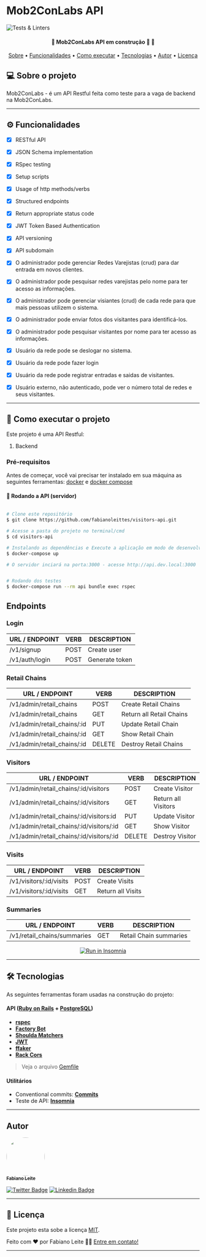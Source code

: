 # Mob2ConLabs API

![Tests & Linters](https://github.com/fabianoleittes/visitors-api/workflows/Tests%20&%20Linters/badge.svg?branch=main)


<h4 align="center"> 
	🚧  Mob2ConLabs API em construção 🚀 🚧
</h4>

<p align="center">
 <a href="#-sobre-o-projeto">Sobre</a> •
 <a href="#-funcionalidades">Funcionalidades</a> •
 <a href="#-como-executar-o-projeto">Como executar</a> • 
 <a href="#-tecnologias">Tecnologias</a>
 • 
 <a href="#-autor">Autor</a> • 
 <a href="#user-content--licença">Licença</a>
</p>


## 💻 Sobre o projeto

Mob2ConLabs - é um API Restful feita como teste para a vaga de backend na Mob2ConLabs.

---

## ⚙️ Funcionalidades

- [x] RESTful API
- [x] JSON Schema implementation
- [x] RSpec testing
- [x] Setup scripts
- [x] Usage of http methods/verbs
- [x] Structured endpoints
- [x] Return appropriate status code
- [x] JWT Token Based Authentication
- [x] API versioning
- [x] API subdomain
- [x] O administrador pode gerenciar Redes Varejistas (crud) para dar entrada em novos clientes.

- [x] O administrador pode pesquisar redes varejistas pelo nome para ter acesso as informações.

- [x] O administrador pode gerenciar visiantes (crud) de cada rede para que mais pessoas utilizem o sistema.

- [x] O administrador pode enviar fotos dos visitantes para identificá-los.

- [x] O administrador pode pesquisar visitantes por nome para ter acesso as informações.

- [x] Usuário da rede pode se deslogar no sistema.

- [x] Usuário da rede pode fazer login

- [x] Usuário da rede pode registrar entradas e saidas de visitantes.

- [x] Usuário externo, não autenticado, pode ver o número total de redes e seus visitantes.

---

## 🚀 Como executar o projeto

Este projeto é uma API Restful:
1. Backend

### Pré-requisitos

Antes de começar, você vai precisar ter instalado em sua máquina as seguintes ferramentas:
[docker](https://docs.docker.com/install/) e [docker compose](https://docs.docker.com/compose/install/)
 
#### 🎲 Rodando a API (servidor)

```bash

# Clone este repositório
$ git clone https://github.com/fabianoleittes/visitors-api.git

# Acesse a pasta do projeto no terminal/cmd
$ cd visitors-api

# Instalando as dependências e Execute a aplicação em modo de desenvolvimento
$ docker-compose up

# O servidor inciará na porta:3000 - acesse http://api.dev.local:3000 


# Rodando dos testes
$ docker-compose run --rm api bundle exec rspec

```

## Endpoints

### Login

| URL / ENDPOINT          | VERB | DESCRIPTION      |
| ----------------------- | ---- | ---------------- |
| /v1/signup              | POST | Create user      |
| /v1/auth/login          | POST | Generate token   |

### Retail Chains
| URL / ENDPOINT          | VERB | DESCRIPTION      |
| ----------------------- | ---- | ---------------- |
| /v1/admin/retail_chains | POST | Create Retail Chains      |
| /v1/admin/retail_chains      | GET  | Return all Retail Chains |
| /v1/admin/retail_chains/:id  | PUT  | Update Retail Chain |
| /v1/admin/retail_chains/:id  | GET  | Show Retail Chain |
| /v1/admin/retail_chains/:id  | DELETE  | Destroy Retail Chains |

### Visitors

| URL / ENDPOINT          | VERB | DESCRIPTION      |
| ----------------------- | ---- | ---------------- |
| /v1/admin/retail_chains/:id/visitors | POST | Create Visitor |
| /v1/admin/retail_chains/:id/visitors      | GET  | Return all Visitors |
| /v1/admin/retail_chains/:id/visitors:id  | PUT  | Update Visitor |
| /v1/admin/retail_chains/:id/visitors/:id  | GET  | Show Visitor |
| /v1/admin/retail_chains/:id/visitors/:id  | DELETE  | Destroy Visitor |

### Visits

| URL / ENDPOINT          | VERB | DESCRIPTION      |
| ----------------------- | ---- | ---------------- |
| /v1/visitors/:id/visits | POST | Create Visits     |
| /v1/visitors/:id/visits | GET  | Return all Visits |

### Summaries

| URL / ENDPOINT          | VERB | DESCRIPTION      |
| ----------------------- | ---- | ---------------- |
| /v1/retail_chains/summaries | GET | Retail Chain summaries |

<p align="center">
  <a href="https://insomnia.rest/run/?label=Mob2ConLabs%20API&uri=https%3A%2F%2Fraw.githubusercontent.com%2Ffabianoleittes%2Fvisitors-api%2Freadme%2FInsomnia.json%3Ftoken%3DAACEGMEPFPUEI3IOGM4WMXC7QSNOO" target="_blank"><img src="https://insomnia.rest/images/run.svg" alt="Run in Insomnia"></a>
</p>

---

## 🛠 Tecnologias

As seguintes ferramentas foram usadas na construção do projeto:

#### **API**  ([Ruby on Rails](https://rubyonrails.org/)  +  [PostgreSQL](https://www.postgresql.org/))

-   **[rspec](https://github.com/rspec/rspec-rails)**
-   **[Factory Bot](https://github.com/thoughtbot/factory_bot_rails)**
-   **[Shoulda Matchers](https://github.com/thoughtbot/shoulda-matchers)**
-   **[JWT](https://github.com/jwt/ruby-jwt)**
-   **[ffaker](https://github.com/ffaker/ffaker)**
-   **[Rack Cors](https://github.com/cyu/rack-cors)**

> Veja o arquivo  [Gemfile](https://github.com/fabianoleittes/visitors-api/blob/main/Gemfile)

#### Utilitários

-   Conventional commits:  **[Commits](https://www.conventionalcommits.org/en/v1.0.0/)**
-   Teste de API:  **[Insomnia](https://insomnia.rest/)**

---

## Autor

<a href="https://fabianoleittes.me/">
 <img style="border-radius: 50%;" src="https://avatars3.githubusercontent.com/u/279344?v=4" width="100px;" alt=""/>
 <br />
 <sub><b>Fabiano Leite</b></sub></a>
 <br />

[![Twitter Badge](https://img.shields.io/badge/-@fabianoleittes-1ca0f1?style=flat-square&labelColor=1ca0f1&logo=twitter&logoColor=white&link=https://twitter.com/fabianoleittes)](https://twitter.com/fabianoleittes) [![Linkedin Badge](https://img.shields.io/badge/-Fabiano-blue?style=flat-square&logo=Linkedin&logoColor=white&link=https://www.linkedin.com/in/fabianoleittes/)](https://www.linkedin.com/in/fabianoleittes/) 

---

## 📝 Licença

Este projeto esta sobe a licença [MIT](./LICENSE).

Feito com ❤️ por Fabiano Leite 👋🏽 [Entre em contato!](https://www.linkedin.com/in/fabianoleittes/)

---